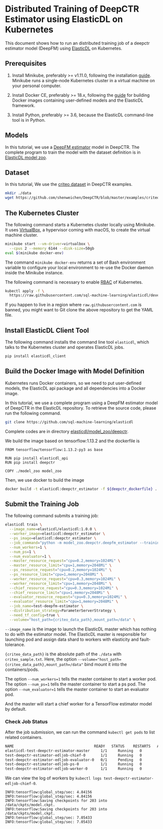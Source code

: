 # Distributed Training of DeepCTR Estimator using ElasticDL on Kubernetes

This document shows how to run an distributed training job of a deepctr
estimator model (DeepFM) using [ElasticDL](https://github.com/sql-machine-learning/elasticdl)
on Kubernetes.

## Prerequisites

1. Install Minikube, preferably >= v1.11.0, following the installation
   [guide](https://kubernetes.io/docs/tasks/tools/install-minikube).  Minikube
   runs a single-node Kubernetes cluster in a virtual machine on your personal
   computer.

1. Install Docker CE, preferably >= 18.x, following the
   [guide](https://docs.docker.com/docker-for-mac/install/) for building Docker
   images containing user-defined models and the ElasticDL framework.

1. Install Python, preferably >= 3.6, because the ElasticDL command-line tool is
   in Python.

## Models

In this tutorial, we use a [DeepFM estimator](https://github.com/shenweichen/DeepCTR/blob/master/deepctr/estimator/models/deepfm.py)
model in DeepCTR. The complete program to train the model with the
dataset definition is in [ElasticDL model zoo](https://github.com/sql-machine-learning/elasticdl/tree/develop/model_zoo/deepctr).

## Dataset

In this tutorial, We use the [criteo dataset](https://github.com/shenweichen/DeepCTR/blob/master/examples/criteo_sample.txt)
in DeepCTR examples.

```bash
mkdir ./data
wget https://github.com/shenweichen/DeepCTR/blob/master/examples/criteo_sample.txt -O ./data/criteo_sample.txt
```

## The Kubernetes Cluster

The following command starts a Kubernetes cluster locally using Minikube.  It
uses [VirtualBox](https://www.virtualbox.org/), a hypervisor coming with
macOS, to create the virtual machine cluster.

```bash
minikube start --vm-driver=virtualbox \
  --cpus 2 --memory 6144 --disk-size=50gb 
eval $(minikube docker-env)
```

The command `minikube docker-env` returns a set of Bash environment variable
to configure your local environment to re-use the Docker daemon inside
the Minikube instance.

The following command is necessary to enable
[RBAC](https://kubernetes.io/docs/reference/access-authn-authz/rbac/) of
Kubernetes.

```bash
kubectl apply -f \
  https://raw.githubusercontent.com/sql-machine-learning/elasticdl/develop/elasticdl/manifests/elasticdl-rbac.yaml
```

If you happen to live in a region where `raw.githubusercontent.com` is banned,
you might want to Git clone the above repository to get the YAML file.

## Install ElasticDL Client Tool

The following command installs the command line tool `elasticdl`, which talks to
the Kubernetes cluster and operates ElasticDL jobs.

```bash
pip install elasticdl_client
```

## Build the Docker Image with Model Definition

Kubernetes runs Docker containers, so we need to put user-defined models,
the ElasticDL api package and all dependencies into a Docker image.

In this tutorial, we use a complete program using a DeepFM estimator model of DeepCTR
in the ElasticDL repository. To retrieve the source code, please run the following command.

```bash
git clone https://github.com/sql-machine-learning/elasticdl
```

Complete codes are in directory [elasticdl/model_zoo/deepctr](https://github.com/sql-machine-learning/elasticdl/tree/develop/model_zoo/deepctr).

We build the image based on tensorflow:1.13.2 and the dockerfile
is

```text
FROM tensorflow/tensorflow:1.13.2-py3 as base

RUN pip install elasticdl_api
RUN pip install deepctr

COPY ./model_zoo model_zoo
```

Then, we use docker to build the image

```bash
docker build -t elasticdl:deepctr_estimator -f ${deepctr_dockerfile} .
```

## Submit the Training Job

The following command submits a training job:

```bash
elasticdl train \
  --image_name=elasticdl/elasticdl:1.0.0 \
  --worker_image=elasticdl:deepctr_estimator \
  --ps_image=elasticdl:deepctr_estimator \
  --job_command="python -m model_zoo.deepctr.deepfm_estimator --training_data=/data/criteo_sample.txt --validation_data=/data/criteo_sample.txt" \
  --num_workers=1 \
  --num_ps=1 \
  --num_evaluator=1 \
  --master_resource_request="cpu=0.2,memory=1024Mi" \
  --master_resource_limit="cpu=1,memory=2048Mi" \
  --ps_resource_request="cpu=0.2,memory=1024Mi" \
  --ps_resource_limit="cpu=1,memory=2048Mi" \
  --worker_resource_request="cpu=0.3,memory=1024Mi" \
  --worker_resource_limit="cpu=1,memory=2048Mi" \
  --chief_resource_request="cpu=0.3,memory=1024Mi" \
  --chief_resource_limit="cpu=1,memory=2048Mi" \
  --evaluator_resource_request="cpu=0.3,memory=1024Mi" \
  --evaluator_resource_limit="cpu=1,memory=2048Mi" \
  --job_name=test-deepfm-estimator \
  --distribution_strategy=ParameterServerStrategy \
  --need_tf_config=true \
  --volume="host_path={criteo_data_path},mount_path=/data" \
```

`--image_name` is the image to launch the ElasticDL master which
has nothing to do with the estimator model. The ElasticDL master is
responsible for launching pod and assign data shard to workers with
elasticity and fault-tolerance.

`{criteo_data_path}` is the absolute path of the `./data` with `criteo_sample.txt`.
Here, the option `--volume="host_path={criteo_data_path},mount_path=/data"`
bind mount it into the containers/pods.

The option `--num_workers=1` tells the master container to start a worker pod.
The option `--num_ps=1` tells the master container to start a ps pod.
The option `--num_evaluator=1` tells the master container to start an evaluator pod.

And the master will start a chief worker for a TensorFlow estimator model by default.

### Check Job Status

After the job submission, we can run the command `kubectl get pods` to list
related containers.

```bash
NAME                                     READY   STATUS    RESTARTS   AGE
elasticdl-test-deepctr-estimator-master     1/1     Running   0          9s
test-deepctr-estimator-edljob-chief-0       1/1     Running   0          6s
test-deepctr-estimator-edljob-evaluator-0   0/1     Pending   0          6s
test-deepctr-estimator-edljob-ps-0          1/1     Running   0          7s
test-deepctr-estimator-edljob-worker-0      1/1     Running   0          6s
```

We can view the log of workers by `kubectl logs test-deepctr-estimator-edljob-chief-0`.

```text
INFO:tensorflow:global_step/sec: 4.84156
INFO:tensorflow:global_step/sec: 4.84156
INFO:tensorflow:Saving checkpoints for 203 into /data/ckpts/model.ckpt.
INFO:tensorflow:Saving checkpoints for 203 into /data/ckpts/model.ckpt.
INFO:tensorflow:global_step/sec: 7.05433
INFO:tensorflow:global_step/sec: 7.05433
```
